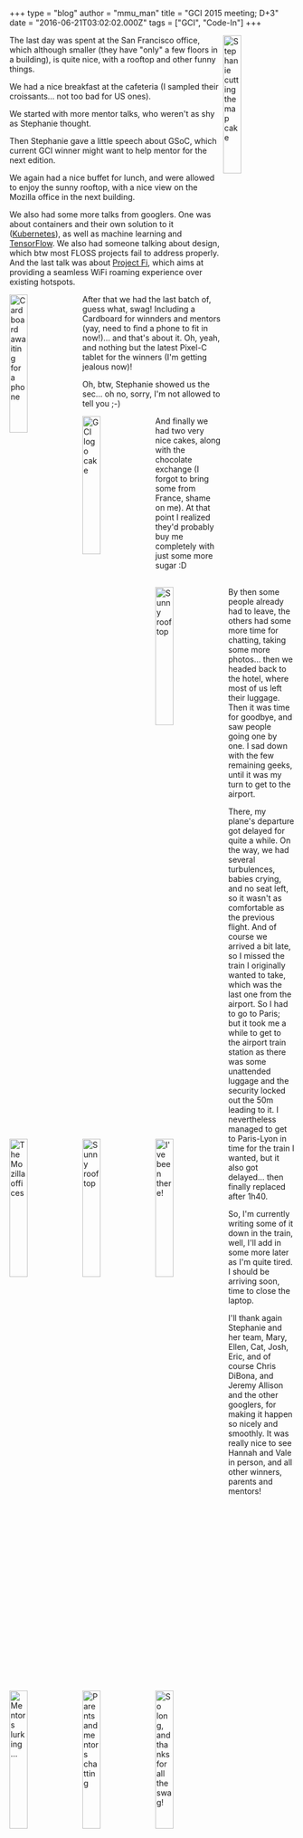 +++
type = "blog"
author = "mmu_man"
title = "GCI 2015 meeting; D+3"
date = "2016-06-21T03:02:02.000Z"
tags = ["GCI", "Code-In"]
+++

<img width="25%" height="25%" align="right" src="/files/IMG_20160615_135756.jpg" title="Stephanie cutting the map cake" alt="Stephanie cutting the map cake" />The last day was spent at the San Francisco office, which although smaller (they have "only" a few floors in a building), is quite nice, with a rooftop and other funny things.

We had a nice breakfast at the cafeteria (I sampled their croissants… not too bad for US ones).
<!--more-->
We started with more mentor talks, who weren't as shy as Stephanie thought.

Then Stephanie gave a little speech about GSoC, which current GCI winner might want to help mentor for the next edition.

We again had a nice buffet for lunch, and were allowed to enjoy the sunny rooftop, with a nice view on the Mozilla office in the next building.

We also had some more talks from googlers. One was about containers and their own solution to it (<a href="http://kubernetes.io/">Kubernetes</a>), as well as machine learning and <a href="https://www.tensorflow.org/">TensorFlow</a>.
We also had someone talking about design, which btw most FLOSS projects fail to address properly.
And the last talk was about <a href="https://fi.google.com/about/">Project Fi</a>, which aims at providing a seamless WiFi roaming experience over existing hotspots.

<img width="25%" height="25%" align="left" src="/files/IMG_20160615_150603.jpg" title="Cardboard awaiting for a phone" alt="Cardboard awaiting for a phone" />After that we had the last batch of, guess what, swag! Including a Cardboard for winnders and mentors (yay, need to find a phone to fit in now!)… and that's about it. Oh, yeah, and nothing but the latest Pixel-C tablet for the winners (I'm getting jealous now)!

Oh, btw, Stephanie showed us the sec... oh no, sorry, I'm not allowed to tell you ;-)

<img width="25%" height="25%" align="left" src="/files/IMG_20160615_135809.jpg" title="GCI logo cake" alt="GCI logo cake" />


<img width="25%" height="25%" align="left" src="/files/IMG_20160615_140051.jpg" title="Sunny rooftop" alt="Sunny rooftop" />


<img width="25%" height="25%" align="left" src="/files/IMG_20160615_142750.jpg" title="The Mozilla offices" alt="The Mozilla offices" />


<img width="25%" height="25%" align="left" src="/files/IMG_20160615_142803.jpg" title="Sunny rooftop" alt="Sunny rooftop" />

And finally we had two very nice cakes, along with the chocolate exchange (I forgot to bring some from France, shame on me).
At that point I realized they'd probably buy me completely with just some more sugar :D


<img width="25%" height="25%" align="left" src="/files/IMG_20160615_142919.jpg" title="I've been there!" alt="I've been there!" />


<img width="25%" height="25%" align="left" src="/files/IMG_20160615_142939.jpg" title="Mentors lurking…" alt="Mentors lurking…" />


<img width="25%" height="25%" align="left" src="/files/IMG_20160615_142947.jpg" title="Parents and mentors chatting" alt="Parents and mentors chatting" />


<img width="25%" height="25%" align="left" src="/files/IMG_20160615_153731.jpg" title="So long, and thanks for all the swag!" alt="So long, and thanks for all the swag!" />

By then some people already had to leave, the others had some more time for chatting, taking some more photos… then we headed back to the hotel, where most of us left their luggage. Then it was time for goodbye, and saw people going one by one. I sad down with the few remaining geeks, until it was my turn to get to the airport.

There, my plane's departure got delayed for quite a while. On the way, we had several turbulences, babies crying, and no seat left, so it wasn't as comfortable as the previous flight. And of course we arrived a bit late, so I missed the train I originally wanted to take, which was the last one from the airport. So I had to go to Paris; but it took me a while to get to the airport train station as there was some unattended luggage and the security locked out the 50m leading to it. I nevertheless managed to get to Paris-Lyon in time for the train I wanted, but it also got delayed… then finally replaced after 1h40.

So, I'm currently writing some of it down in the train, well, I'll add in some more later as I'm quite tired. I should be arriving soon, time to close the laptop.

I'll thank again Stephanie and her team, Mary, Ellen, Cat, Josh, Eric, and of course Chris DiBona, and Jeremy Allison and the other googlers, for making it happen so nicely and smoothly. It was really nice to see Hannah and Vale in person, and all other winners, parents and mentors!